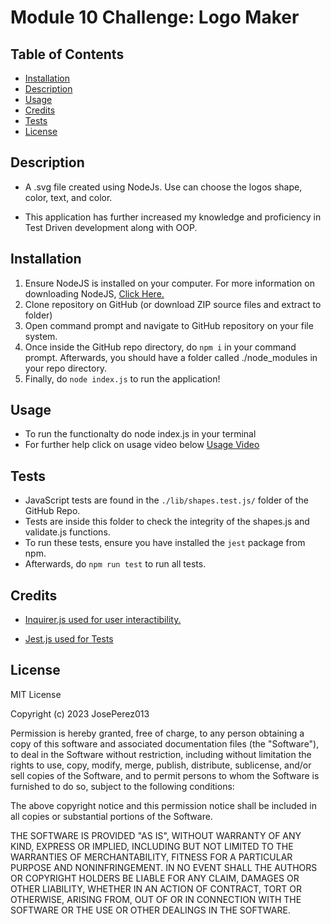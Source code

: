 # Module 10 Challenge: Logo Maker

## Table of Contents

- [Installation](#installation)
- [Description](#description)
- [Usage](#usage)
- [Credits](#credits)
- [Tests](#tests)
- [License](#license)

## Description

- A .svg file created using NodeJs. Use can choose the logos shape, color, text, and color.

- This application has further increased my knowledge and proficiency in Test Driven development along with OOP.

## Installation

1. Ensure NodeJS is installed on your computer. For more information on downloading NodeJS, [Click Here.](https://nodejs.org/en)
2. Clone repository on GitHub (or download ZIP source files and extract to folder)
3. Open command prompt and navigate to GitHub repository on your file system.
4. Once inside the GitHub repo directory, do `npm i` in your command prompt. Afterwards, you should have a folder called ./node_modules in your repo directory.
5. Finally, do `node index.js` to run the application!

## Usage

- To run the functionalty do node index.js in your terminal
- For further help click on usage video below
[Usage Video](https://drive.google.com/file/d/1bPmXv5FmBQOrO78kGM3u0OaGqljwKjJl/view)

## Tests

- JavaScript tests are found in the `./lib/shapes.test.js/` folder of the GitHub Repo.
- Tests are inside this folder to check the integrity of the shapes.js and validate.js functions.
- To run these tests, ensure you have installed the `jest` package from npm.
- Afterwards, do `npm run test` to run all tests.

## Credits

- [Inquirer.js used for user interactibility.](https://www.npmjs.com/package/inquirer#examples)

- [Jest.js used for Tests](https://www.npmjs.com/package/jest)

## License

MIT License

Copyright (c) 2023 JosePerez013

Permission is hereby granted, free of charge, to any person obtaining a copy
of this software and associated documentation files (the "Software"), to deal
in the Software without restriction, including without limitation the rights
to use, copy, modify, merge, publish, distribute, sublicense, and/or sell
copies of the Software, and to permit persons to whom the Software is
furnished to do so, subject to the following conditions:

The above copyright notice and this permission notice shall be included in all
copies or substantial portions of the Software.

THE SOFTWARE IS PROVIDED "AS IS", WITHOUT WARRANTY OF ANY KIND, EXPRESS OR
IMPLIED, INCLUDING BUT NOT LIMITED TO THE WARRANTIES OF MERCHANTABILITY,
FITNESS FOR A PARTICULAR PURPOSE AND NONINFRINGEMENT. IN NO EVENT SHALL THE
AUTHORS OR COPYRIGHT HOLDERS BE LIABLE FOR ANY CLAIM, DAMAGES OR OTHER
LIABILITY, WHETHER IN AN ACTION OF CONTRACT, TORT OR OTHERWISE, ARISING FROM,
OUT OF OR IN CONNECTION WITH THE SOFTWARE OR THE USE OR OTHER DEALINGS IN THE
SOFTWARE.
